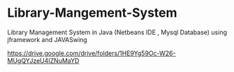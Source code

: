 # Library-Mangement-System
Library Management System in Java (Netbeans IDE , Mysql Database) using jframework and JAVASwing



https://drive.google.com/drive/folders/1HE9Yg59Oc-W26-MUgQYJzeU4IZNuMaYD
